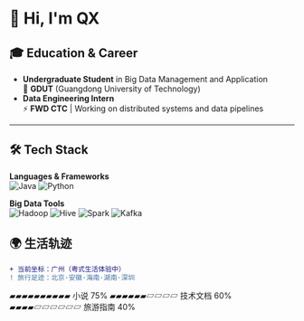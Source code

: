 # 👋 Hi, I'm QX

## 🎓 Education & Career
- ​**Undergraduate Student**​ in Big Data Management and Application  
  🏫 ​**GDUT**​ (Guangdong University of Technology)  
- ​**Data Engineering Intern**​  
  ⚡ ​**FWD CTC**​ | Working on distributed systems and data pipelines  

---

## 🛠️ Tech Stack
**Languages & Frameworks**​  
![Java](https://img.shields.io/badge/Java-%23ED8B00.svg?style=for-the-badge&logo=java&logoColor=white)
![Python](https://img.shields.io/badge/Python-3670A0?style=for-the-badge&logo=python&logoColor=ffdd54)

**Big Data Tools**​  
![Hadoop](https://img.shields.io/badge/Hadoop-%2366CCFF.svg?style=for-the-badge&logo=apachehadoop&logoColor=black)
![Hive](https://img.shields.io/badge/Hive-%23FF7F00.svg?style=for-the-badge&logo=apachehive&logoColor=white)
![Spark](https://img.shields.io/badge/Spark-%23E25A1C.svg?style=for-the-badge&logo=apachespark&logoColor=white)
![Kafka](https://img.shields.io/badge/Kafka-%23232F3E.svg?style=for-the-badge&logo=apachekafka&logoColor=white)


## 🌍 生活轨迹
```diff
+ 当前坐标：广州（粤式生活体验中）
! 旅行足迹：北京·安徽·海南·湖南·深圳
```

▰▰▰▰▰▰▰▰▰▰ 小说 75%
▰▰▰▰▰▰▱▱▱▱ 技术文档 60% 
▰▰▰▰▱▱▱▱▱▱ 旅游指南 40%
